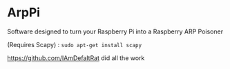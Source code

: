 # ArpPi
Software designed to turn your Raspberry Pi into a Raspberry ARP Poisoner

(Requires Scapy) : `sudo apt-get install scapy`

https://github.com/IAmDefaltRat did all the work
